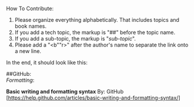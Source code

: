 How To Contribute:

1. Please organize everything alphabetically. That includes topics and book names.
2. If you add a tech topic, the markup is "##" before the topic name.
3. If you add a sub-topic, the markup is "_sub-topic_".
4. Please add a "<b""r>" after the author's name to separate the link onto a new line.

In the end, it should look like this:

##GitHub:<br>
_Formatting_:<br>

**Basic writing and formatting syntax**
By: GitHub<br>
[https://help.github.com/articles/basic-writing-and-formatting-syntax/]
